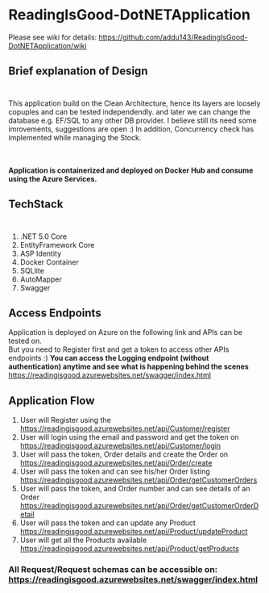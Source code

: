 # ReadingIsGood-DotNETApplication

Please see wiki for details:
https://github.com/addu143/ReadingIsGood-DotNETApplication/wiki

## Brief explanation of Design <br><br>
This application build on the Clean Architecture, hence its layers are loosely copuples and can be tested independendly. 
and later we can change the database e.g. EF/SQL to any other DB provider. I believe still its need some imrovements, suggestions are open :)
In addition, Concurrency check has implemented while managing the Stock.

<br><br>**Application is containerized and deployed on Docker Hub and consume using the Azure Services.**

## TechStack <br><br>
1. .NET 5.0 Core
2. EntityFramework Core
3. ASP Identity
4. Docker Container
5. SQLlite
6. AutoMapper
7. Swagger

## Access Endpoints
Application is deployed on Azure on the following link and APIs can be tested on. <br> But you need to Register first and get a token to access other APIs endpoints :)
**You can access the Logging endpoint (without authentication) anytime and see what is happening behind the scenes**
https://readingisgood.azurewebsites.net/swagger/index.html

## Application Flow
1. User will Register using the https://readingisgood.azurewebsites.net/api/Customer/register <br>
2. User will login using the email and password and get the token on https://readingisgood.azurewebsites.net/api/Customer/login <br>
3. User will pass the token, Order details and create the Order on https://readingisgood.azurewebsites.net/api/Order/create <br>
4. User will pass the token and can see his/her Order listing https://readingisgood.azurewebsites.net/api/Order/getCustomerOrders
5. User will pass the token, and Order number and can see details of an Order https://readingisgood.azurewebsites.net/api/Order/getCustomerOrderDetail <br>
6. User will pass the token and can update any Product https://readingisgood.azurewebsites.net/api/Product/updateProduct <br>
7. User will get all the Products available https://readingisgood.azurewebsites.net/api/Product/getProducts <br>
### All Request/Request schemas can be accessible on: https://readingisgood.azurewebsites.net/swagger/index.html


